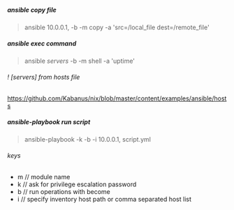 ##### ansible copy file
> ansible 10.0.0.1, -b -m copy -a 'src=/local_file dest=/remote_file'

##### ansible exec command
> ansible *servers* -b -m shell -a 'uptime'  

###### ! [servers] from hosts file
https://github.com/Kabanus/nix/blob/master/content/examples/ansible/hosts

##### ansible-playbook run script
> ansible-playbook -k -b -i 10.0.0.1, script.yml

###### keys
- m // module name
- k // ask for privilege escalation password
- b // run operations with become
- i // specify inventory host path or comma separated host list
